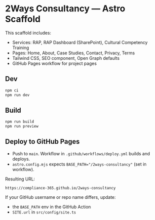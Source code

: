 # 2Ways Consultancy — Astro Scaffold

This scaffold includes:
- Services: RAP, RAP Dashboard (SharePoint), Cultural Competency Training
- Pages: Home, About, Case Studies, Contact, Privacy, Terms
- Tailwind CSS, SEO component, Open Graph defaults
- GitHub Pages workflow for project pages

## Dev
```bash
npm ci
npm run dev
```

## Build
```bash
npm run build
npm run preview
```

## Deploy to GitHub Pages
- Push to `main`. Workflow in `.github/workflows/deploy.yml` builds and deploys.
- `astro.config.mjs` expects `BASE_PATH="/2ways-consultancy"` (set in workflow).

Resulting URL:
```
https://compliance-365.github.io/2ways-consultancy
```

If your GitHub username or repo name differs, update:
- the `BASE_PATH` env in the GitHub Action
- `SITE.url` in `src/config/site.ts`